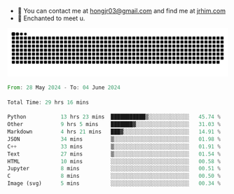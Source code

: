 - 📧 You can contact me at hongjr03@gmail.com and find me at [jrhim.com](https://jrhim.com/)
- 💜 Enchanted to meet u.

![snake_animation](https://raw.githubusercontent.com/hongjr03/hongjr03/output/github-contribution-grid-snake.svg)

<!--START_SECTION:waka-->

```rust
From: 28 May 2024 - To: 04 June 2024

Total Time: 29 hrs 16 mins

Python           13 hrs 23 mins  ███████████▒░░░░░░░░░░░░░   45.74 %
Other            9 hrs 5 mins    ███████▓░░░░░░░░░░░░░░░░░   31.03 %
Markdown         4 hrs 21 mins   ███▓░░░░░░░░░░░░░░░░░░░░░   14.91 %
JSON             34 mins         ▒░░░░░░░░░░░░░░░░░░░░░░░░   01.98 %
C++              33 mins         ▒░░░░░░░░░░░░░░░░░░░░░░░░   01.91 %
Text             27 mins         ▒░░░░░░░░░░░░░░░░░░░░░░░░   01.54 %
HTML             10 mins         ░░░░░░░░░░░░░░░░░░░░░░░░░   00.58 %
Jupyter          8 mins          ░░░░░░░░░░░░░░░░░░░░░░░░░   00.51 %
C                8 mins          ░░░░░░░░░░░░░░░░░░░░░░░░░   00.50 %
Image (svg)      5 mins          ░░░░░░░░░░░░░░░░░░░░░░░░░   00.34 %
```

<!--END_SECTION:waka-->

